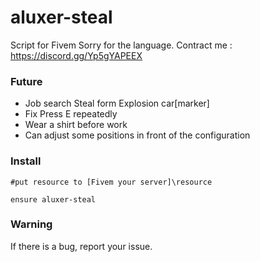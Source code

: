 # aluxer-steal
Script for Fivem
Sorry for the language.
Contract me : https://discord.gg/Yp5gYAPEEX

### Future
- Job search Steal form Explosion car[marker]
- Fix Press E repeatedly
- Wear a shirt before work
- Can adjust some positions in front of the configuration

### Install
```
#put resource to [Fivem your server]\resource

ensure aluxer-steal
```


### Warning
If there is a bug, report your issue.
